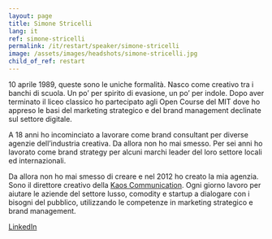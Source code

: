```yaml
---
layout: page
title: Simone Stricelli
lang: it
ref: simone-stricelli
permalink: /it/restart/speaker/simone-stricelli
image: /assets/images/headshots/simone-stricelli.jpg
child_of_ref: restart
---
```


10 aprile 1989, queste sono le uniche formalità. Nasco come creativo tra i banchi di scuola. Un po’ per spirito di evasione, un po’ per indole. Dopo aver terminato il liceo classico ho partecipato agli Open Course del MIT dove ho appreso le basi del marketing strategico e del brand management declinate sul settore digitale.

A 18 anni ho incominciato a lavorare come brand consultant per diverse agenzie dell’industria creativa. Da allora non ho mai smesso. Per sei anni ho lavorato come brand strategy per alcuni marchi leader del loro settore locali ed internazionali.

Da allora non ho mai smesso di creare e nel 2012 ho creato la mia agenzia. Sono il direttore creativo della [Kaos Communication](https://www.kaoscommunication.com/). Ogni giorno lavoro per aiutare le aziende del settore lusso, comodity e startup a dialogare con i bisogni del pubblico, utilizzando le competenze in marketing strategico e brand management.

[LinkedIn](https://www.linkedin.com/in/simonestricelli/)
